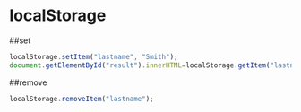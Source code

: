 # localStorage


##set
```js
localStorage.setItem("lastname", "Smith");
document.getElementById("result").innerHTML=localStorage.getItem("lastname");
```

##remove

```js
localStorage.removeItem("lastname");
```
